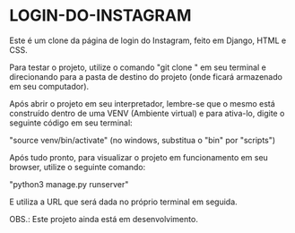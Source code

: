 # LOGIN-DO-INSTAGRAM
Este é um clone da página de login do Instagram, feito em Django, HTML e CSS.

Para testar o projeto, utilize o comando "git clone <link do repositorio>" em seu terminal e direcionando para a pasta de destino do projeto (onde ficará armazenado em seu computador).

Após abrir o projeto em seu interpretador, lembre-se que o mesmo está construído dentro de uma VENV (Ambiente virtual) e para ativa-lo, digite o seguinte código em seu terminal:

"source venv/bin/activate" (no windows, substitua o "bin" por "scripts")

Após tudo pronto, para visualizar o projeto em funcionamento em seu browser, utilize o seguinte comando:

"python3 manage.py runserver"

E utiliza a URL que será dada no próprio terminal em seguida.


OBS.: Este projeto ainda está em desenvolvimento.


